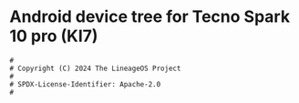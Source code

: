 # Android device tree for Tecno Spark 10 pro (KI7)

```
#
# Copyright (C) 2024 The LineageOS Project
#
# SPDX-License-Identifier: Apache-2.0
#
```
